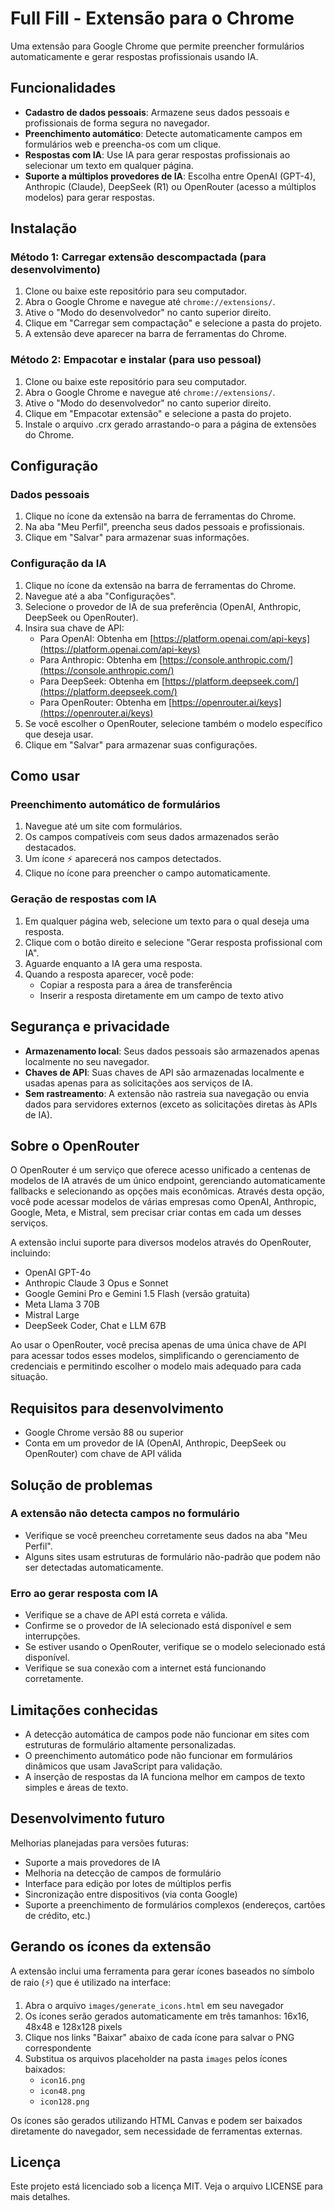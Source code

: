 # Full Fill - Extensão para o Chrome

Uma extensão para Google Chrome que permite preencher formulários automaticamente e gerar respostas profissionais usando IA.

## Funcionalidades

- **Cadastro de dados pessoais**: Armazene seus dados pessoais e profissionais de forma segura no navegador.
- **Preenchimento automático**: Detecte automaticamente campos em formulários web e preencha-os com um clique.
- **Respostas com IA**: Use IA para gerar respostas profissionais ao selecionar um texto em qualquer página.
- **Suporte a múltiplos provedores de IA**: Escolha entre OpenAI (GPT-4), Anthropic (Claude), DeepSeek (R1) ou OpenRouter (acesso a múltiplos modelos) para gerar respostas.

## Instalação

### Método 1: Carregar extensão descompactada (para desenvolvimento)

1. Clone ou baixe este repositório para seu computador.
2. Abra o Google Chrome e navegue até `chrome://extensions/`.
3. Ative o "Modo do desenvolvedor" no canto superior direito.
4. Clique em "Carregar sem compactação" e selecione a pasta do projeto.
5. A extensão deve aparecer na barra de ferramentas do Chrome.

### Método 2: Empacotar e instalar (para uso pessoal)

1. Clone ou baixe este repositório para seu computador.
2. Abra o Google Chrome e navegue até `chrome://extensions/`.
3. Ative o "Modo do desenvolvedor" no canto superior direito.
4. Clique em "Empacotar extensão" e selecione a pasta do projeto.
5. Instale o arquivo .crx gerado arrastando-o para a página de extensões do Chrome.

## Configuração

### Dados pessoais

1. Clique no ícone da extensão na barra de ferramentas do Chrome.
2. Na aba "Meu Perfil", preencha seus dados pessoais e profissionais.
3. Clique em "Salvar" para armazenar suas informações.

### Configuração da IA

1. Clique no ícone da extensão na barra de ferramentas do Chrome.
2. Navegue até a aba "Configurações".
3. Selecione o provedor de IA de sua preferência (OpenAI, Anthropic, DeepSeek ou OpenRouter).
4. Insira sua chave de API:
   - Para OpenAI: Obtenha em [https://platform.openai.com/api-keys](https://platform.openai.com/api-keys)
   - Para Anthropic: Obtenha em [https://console.anthropic.com/](https://console.anthropic.com/)
   - Para DeepSeek: Obtenha em [https://platform.deepseek.com/](https://platform.deepseek.com/)
   - Para OpenRouter: Obtenha em [https://openrouter.ai/keys](https://openrouter.ai/keys)
5. Se você escolher o OpenRouter, selecione também o modelo específico que deseja usar.
6. Clique em "Salvar" para armazenar suas configurações.

## Como usar

### Preenchimento automático de formulários

1. Navegue até um site com formulários.
2. Os campos compatíveis com seus dados armazenados serão destacados.
3. Um ícone ⚡ aparecerá nos campos detectados.
4. Clique no ícone para preencher o campo automaticamente.

### Geração de respostas com IA

1. Em qualquer página web, selecione um texto para o qual deseja uma resposta.
2. Clique com o botão direito e selecione "Gerar resposta profissional com IA".
3. Aguarde enquanto a IA gera uma resposta.
4. Quando a resposta aparecer, você pode:
   - Copiar a resposta para a área de transferência
   - Inserir a resposta diretamente em um campo de texto ativo

## Segurança e privacidade

- **Armazenamento local**: Seus dados pessoais são armazenados apenas localmente no seu navegador.
- **Chaves de API**: Suas chaves de API são armazenadas localmente e usadas apenas para as solicitações aos serviços de IA.
- **Sem rastreamento**: A extensão não rastreia sua navegação ou envia dados para servidores externos (exceto as solicitações diretas às APIs de IA).

## Sobre o OpenRouter

O OpenRouter é um serviço que oferece acesso unificado a centenas de modelos de IA através de um único endpoint, gerenciando automaticamente fallbacks e selecionando as opções mais econômicas. Através desta opção, você pode acessar modelos de várias empresas como OpenAI, Anthropic, Google, Meta, e Mistral, sem precisar criar contas em cada um desses serviços.

A extensão inclui suporte para diversos modelos através do OpenRouter, incluindo:
- OpenAI GPT-4o
- Anthropic Claude 3 Opus e Sonnet
- Google Gemini Pro e Gemini 1.5 Flash (versão gratuita)
- Meta Llama 3 70B
- Mistral Large
- DeepSeek Coder, Chat e LLM 67B

Ao usar o OpenRouter, você precisa apenas de uma única chave de API para acessar todos esses modelos, simplificando o gerenciamento de credenciais e permitindo escolher o modelo mais adequado para cada situação.

## Requisitos para desenvolvimento

- Google Chrome versão 88 ou superior
- Conta em um provedor de IA (OpenAI, Anthropic, DeepSeek ou OpenRouter) com chave de API válida

## Solução de problemas

### A extensão não detecta campos no formulário

- Verifique se você preencheu corretamente seus dados na aba "Meu Perfil".
- Alguns sites usam estruturas de formulário não-padrão que podem não ser detectadas automaticamente.

### Erro ao gerar resposta com IA

- Verifique se a chave de API está correta e válida.
- Confirme se o provedor de IA selecionado está disponível e sem interrupções.
- Se estiver usando o OpenRouter, verifique se o modelo selecionado está disponível.
- Verifique se sua conexão com a internet está funcionando corretamente.

## Limitações conhecidas

- A detecção automática de campos pode não funcionar em sites com estruturas de formulário altamente personalizadas.
- O preenchimento automático pode não funcionar em formulários dinâmicos que usam JavaScript para validação.
- A inserção de respostas da IA funciona melhor em campos de texto simples e áreas de texto.

## Desenvolvimento futuro

Melhorias planejadas para versões futuras:

- Suporte a mais provedores de IA
- Melhoria na detecção de campos de formulário
- Interface para edição por lotes de múltiplos perfis
- Sincronização entre dispositivos (via conta Google)
- Suporte a preenchimento de formulários complexos (endereços, cartões de crédito, etc.)

## Gerando os ícones da extensão

A extensão inclui uma ferramenta para gerar ícones baseados no símbolo de raio (⚡) que é utilizado na interface:

1. Abra o arquivo `images/generate_icons.html` em seu navegador
2. Os ícones serão gerados automaticamente em três tamanhos: 16x16, 48x48 e 128x128 pixels
3. Clique nos links "Baixar" abaixo de cada ícone para salvar o PNG correspondente
4. Substitua os arquivos placeholder na pasta `images` pelos ícones baixados:
   - `icon16.png`
   - `icon48.png`
   - `icon128.png`

Os ícones são gerados utilizando HTML Canvas e podem ser baixados diretamente do navegador, sem necessidade de ferramentas externas.

## Licença

Este projeto está licenciado sob a licença MIT. Veja o arquivo LICENSE para mais detalhes. 